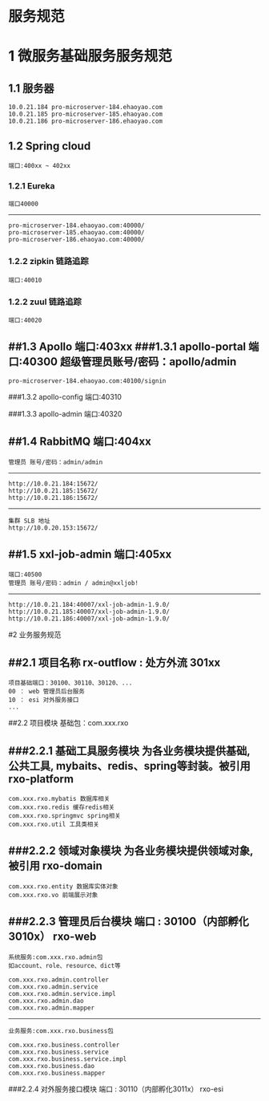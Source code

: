 服务规范
=====
# 1 微服务基础服务服务规范

## 1.1 服务器
	10.0.21.184 pro-microserver-184.ehaoyao.com
	10.0.21.185 pro-microserver-185.ehaoyao.com
	10.0.21.186 pro-microserver-186.ehaoyao.com
## 1.2 Spring cloud 
    端口:400xx ~ 402xx
### 1.2.1 Eureka
    端口40000
---
	pro-microserver-184.ehaoyao.com:40000/
	pro-microserver-185.ehaoyao.com:40000/
	pro-microserver-186.ehaoyao.com:40000/
	
### 1.2.2 zipkin 链路追踪
    端口:40010
    	
### 1.2.2 zuul 链路追踪
    端口:40020

##1.3 Apollo 
    端口:403xx
###1.3.1 apollo-portal
    端口:40300
    超级管理员账号/密码：apollo/admin
---
	pro-microserver-184.ehaoyao.com:40100/signin
###1.3.2 apollo-config
    端口:40310
    
###1.3.3 apollo-admin
    端口:40320
	
##1.4 RabbitMQ
    端口:404xx
---    
    管理员 账号/密码：admin/admin
---
	http://10.0.21.184:15672/   
	http://10.0.21.185:15672/
	http://10.0.21.186:15672/
---	
	集群 SLB 地址 
    http://10.0.20.153:15672/
##1.5 xxl-job-admin 
    端口:405xx
---
    端口:40500
    管理员 账号/密码：admin / admin@xxljob!
---    
    http://10.0.21.184:40007/xxl-job-admin-1.9.0/
    http://10.0.21.185:40007/xxl-job-admin-1.9.0/
    http://10.0.21.186:40007/xxl-job-admin-1.9.0/

#2 业务服务规范

##2.1 项目名称
    rx-outflow : 处方外流 301xx
---
    项目基础端口：30100、30110、30120、...
    00 ： web 管理员后台服务
    10 ： esi 对外服务接口
    ...
    
##2.2 项目模块
    基础包：com.xxx.rxo
    
###2.2.1 基础工具服务模块
    为各业务模块提供基础, 公共工具, mybaits、redis、spring等封装。被引用
    rxo-platform
---
    com.xxx.rxo.mybatis 数据库相关
    com.xxx.rxo.redis 缓存redis相关
    com.xxx.rxo.springmvc spring相关
    com.xxx.rxo.util 工具类相关
    
###2.2.2 领域对象模块
    为各业务模块提供领域对象,被引用
    rxo-domain
---
    com.xxx.rxo.entity 数据库实体对象
    com.xxx.rxo.vo 前端展示对象
    
###2.2.3 管理员后台模块
    端口 : 30100（内部孵化3010x）
    rxo-web
---
    系统服务:com.xxx.rxo.admin包
    如account、role、resource、dict等 
    
    com.xxx.rxo.admin.controller
    com.xxx.rxo.admin.service
    com.xxx.rxo.admin.service.impl
    com.xxx.rxo.admin.dao
    com.xxx.rxo.admin.mapper
---
    业务服务:com.xxx.rxo.business包
    
    com.xxx.rxo.business.controller
    com.xxx.rxo.business.service
    com.xxx.rxo.business.service.impl
    com.xxx.rxo.business.dao
    com.xxx.rxo.business.mapper
    
###2.2.4 对外服务接口模块
    端口 : 30110（内部孵化3011x）
    rxo-esi
